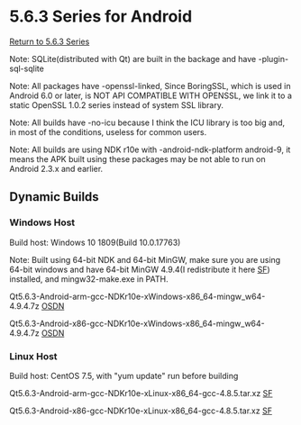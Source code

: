 # 5.6.3 Series for Android

[Return to 5.6.3 Series](5.6.3-series.md)

Note: SQLite(distributed with Qt) are built in the backage and have -plugin-sql-sqlite

Note: All packages have -openssl-linked, Since BoringSSL, which is used in Android 6.0 or later, is NOT API COMPATIBLE WITH OPENSSL, we link it to a static OpenSSL 1.0.2 series instead of system SSL library. 

Note: All builds have -no-icu because I think the ICU library is too big and, in most of the conditions, useless for common users.

Note: All builds are using NDK r10e with -android-ndk-platform android-9, it means the APK built using these packages may be not able to run on Android 2.3.x and earlier.

## Dynamic Builds

### Windows Host

Build host: Windows 10 1809(Build 10.0.17763)

Note: Built using 64-bit NDK and 64-bit MinGW, make sure you are using 64-bit windows and have 64-bit MinGW 4.9.4(I redistribute it here [SF](https://sourceforge.net/projects/fsu0413-qtbuilds/files/redist/mingw-w64/mingw64-494.7z/download)) installed, and mingw32-make.exe in PATH.

Qt5.6.3-Android-arm-gcc-NDKr10e-xWindows-x86_64-mingw_w64-4.9.4.7z [OSDN](https://osdn.net/downloads/users/24/24062/Qt5.6.3-Android-arm-gcc-NDKr10e-xWindows-x86_64-mingw_w64-4.9.4.7z/)

Qt5.6.3-Android-x86-gcc-NDKr10e-xWindows-x86_64-mingw_w64-4.9.4.7z [OSDN](https://osdn.net/downloads/users/24/24061/Qt5.6.3-Android-x86-gcc-NDKr10e-xWindows-x86_64-mingw_w64-4.9.4.7z/)

### Linux Host

Build host: CentOS 7.5, with "yum update" run before building

Qt5.6.3-Android-arm-gcc-NDKr10e-xLinux-x86_64-gcc-4.8.5.tar.xz [SF](https://sourceforge.net/projects/fsu0413-qtbuilds/files/Qt5.6/Android/Linux-x86_64-hosted/Qt5.6.3-Android-arm-gcc-NDKr10e-xLinux-x86_64-gcc-4.8.5.tar.xz/download)

Qt5.6.3-Android-x86-gcc-NDKr10e-xLinux-x86_64-gcc-4.8.5.tar.xz [SF](https://sourceforge.net/projects/fsu0413-qtbuilds/files/Qt5.6/Android/Linux-x86_64-hosted/Qt5.6.3-Android-x86-gcc-NDKr10e-xLinux-x86_64-gcc-4.8.5.tar.xz/download)
